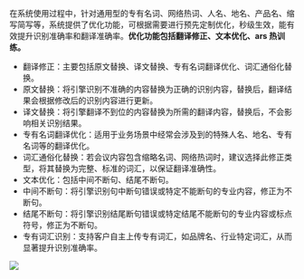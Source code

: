 在系统使用过程中，针对通用型的专有名词、网络热词、人名、地名、产品名、缩写简写等，系统提供了优化功能，可根据需要进行预先定制优化，秒级生效，能有效提升识别准确率和翻译准确率。**优化功能包括翻译修正、文本优化、ars 热训练。**

- 翻译修正：主要包括原文替换、译文替换、专有名词翻译优化、词汇通俗化替换。
 - 原文替换：将引擎识别不准确的内容替换为正确的识别内容，替换后，翻译结果会根据修改后的识别内容进行更新。
 - 译文替换：将引擎翻译不到位的内容替换为所需的翻译内容，替换后，不会影响相关识别结果。
 - 专有名词翻译优化：适用于业务场景中经常会涉及到的特殊人名、地名、专有名词等的翻译优化。
 - 词汇通俗化替换：若会议内容包含缩略名词、网络热词时，建议选择此修正类型，将其替换为完整、标准的词汇，以保证翻译准确性。
- 文本优化：包括中间不断句、结尾不断句。
 - 中间不断句：将引擎识别句中断句错误或特定不能断句的专业内容，修正为不断句。
 - 结尾不断句：将引擎识别结尾断句错误或特定结尾不能断句的专业内容或标点符号，修正为不断句。
- 专有词汇识别：支持客户自主上传专有词汇，如品牌名、行业特定词汇，从而显著提升识别准确率。

![](https://main.qcloudimg.com/raw/ab01752883958bcd8be8e26085b133d4.png)
